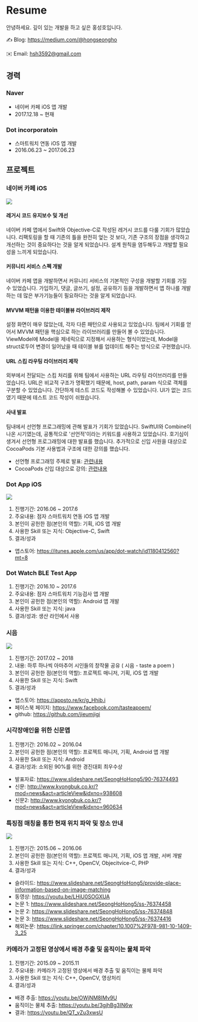 # Resume

안녕하세요. 깊이 있는 개발을 하고 싶은 홍성호입니다.

✍️ Blog: https://medium.com/@hongseongho

✉️ Email: hsh3592@gmail.com

## 경력
### Naver
* 네이버 카페 iOS 앱 개발
* 2017.12.18 ~ 현재

### Dot incorporatoin
* 스마트워치 연동 iOS 앱 개발
* 2016.06.23 ~ 2017.06.23

## 프로젝트

### 네이버 카페 iOS
<img src="Image/naverCafe.png">

#### 레거시 코드 유지보수 및 개선
네이버 카페 앱에서 Swift와 Objective-C로 작성된 레거시 코드를 다룰 기회가 많았습니다. 리팩토링을 할 때 기존의 틀을 완전히 엎는 것 보다, 기존 구조의 장점을 생각하고 개선하는 것이 중요하다는 것을 알게 되었습니다. 설계 원칙을 염두해두고 개발할 필요성을 느끼게 되었습니다.

#### 커뮤니티 서비스 스펙 개발
네이버 카페 앱을 개발하면서 커뮤니티 서비스의 기본적인 구성을 개발할 기회를 가질 수 있었습니다. 가입하기, 댓글, 글쓰기, 설정, 공유하기 등을 개발하면서 앱 하나를 개발하는 데 많은 부가기능들이 필요하다는 것을 알게 되었습니다.

#### MVVM 패턴을 이용한 테이블뷰 라이브러리 제작
설정 화면이 매우 많았는데, 각자 다른 패턴으로 사용되고 있었습니다. 팀에서 기회를 얻어서 MVVM 패턴을 핵심으로 하는 라이브러리를 만들어 볼 수 있었습니다. ViewModel에 Model을 제네릭으로 지정해서 사용하는 형식이었는데, Model을 struct로두어 변경이 일어났을 때 테이블 뷰를 업데이트 해주는 방식으로 구현했습니다.

#### URL 스킴 라우팅 라이브러리 제작
외부에서 전달되는 스킴 처리를 위해 팀에서 사용하는 URL 라우팅 라이브러리를 만들었습니다. URL은 비교적 구조가 명확했기 때문에, host, path, param 식으로 객체를 구분할 수 있었습니다. 간단하게 테스트 코드도 작성해볼 수 있었습니다. UI가 없는 코드였기 때문에 테스트 코드 작성이 쉬웠습니다.

#### 사내 발표
팀내에서 선언형 프로그래밍에 관해 발표가 기회가 있었습니다. SwiftUI와 Combine이 나온 시기였는데, 공통적으로 '선언적'이라는 키워드를 사용하고 있었습니다. 호기심이 생겨서 선언형 프로그래밍에 대한 발표를 했습니다. 추가적으로 신입 사원을 대상으로 CocoaPods 기본 사용법과 구조에 대한 강의를 했습니다.

* 선언형 프로그래밍 주제로 발표: [관련내용](https://medium.com/@hongseongho/%EC%84%A0%EC%96%B8%ED%98%95-%ED%94%84%EB%A1%9C%EA%B7%B8%EB%9E%98%EB%B0%8D-%EC%95%8C%EC%95%84%EB%B3%B4%EA%B8%B0-1d8247342f17) 
* CocoaPods 신입 대상으로 강의: [관련내용](https://medium.com/@hongseongho/cocoapods-%EC%82%AC%EC%9A%A9%EB%B2%95%EA%B3%BC-%ED%8C%8C%EC%9D%BC%EA%B5%AC%EC%A1%B0-c0ea2ef362d6)

### Dot App iOS
<img src="Image/DotWatchApp.png">

1) 진행기간: 2016.06 ~ 2017.6
2) 주요내용: 점자 스마트워치 연동 iOS 앱 개발
3) 본인이 공헌한 점(본인의 역할): 기획, iOS 앱 개발
4) 사용한 Skill 또는 지식: Objective-C, Swift
5) 결과/성과
* 앱스토어: https://itunes.apple.com/us/app/dot-watch/id1180412560?mt=8

### Dot Watch BLE Test App
1) 진행기간: 2016.10 ~ 2017.6
2) 주요내용: 점자 스마트워치 기능검사 앱 개발
3) 본인이 공헌한 점(본인의 역할): Android 앱 개발
4) 사용한 Skill 또는 지식: java
5) 결과/성과: 생산 라인에서 사용

### 시음
<img src="Image/sieum.png">

1) 진행기간: 2017.02 ~ 2018
2) 내용: 하루 하나씩 아마추어 시인들의 창작물 공유 ( 시음 - taste a poem )
3) 본인이 공헌한 점(본인의 역할): 프로젝트 매니저, 기획, iOS 앱 개발
4) 사용한 Skill 또는 지식: Swift
5) 결과/성과
* 앱스토어: https://appsto.re/kr/g_Hhib.i
* 페이스북 페이지: https://www.facebook.com/tasteapoem/
* github: https://github.com/jieumjigi

### 시각장애인을 위한 신문앱
1) 진행기간: 2016.02 ~ 2016.04
2) 본인이 공헌한 점(본인의 역할): 프로젝트 매니저, 기획, Android 앱 개발
3) 사용한 Skill 또는 지식: Android
4) 결과/성과: 소외된 90%를 위한 경진대회 최우수상
* 발표자료: https://www.slideshare.net/SeongHoHong5/90-76374493
* 신문: http://www.kyongbuk.co.kr/?mod=news&act=articleView&idxno=938608 
* 신문2: http://www.kyongbuk.co.kr/?mod=news&act=articleView&idxno=960634

### 특징점 매칭을 통한 현재 위치 파악 및 장소 안내
<img src="Image/Pre-extraction_of_Features_and_Environment_Variable-based_Database_Filtering_for_Fast_Image_Matching_on_Mobile.png">

1) 진행기간: 2015.06 ~ 2016.06
2) 본인이 공헌한 점(본인의 역할): 프로젝트 매니저, 기획, iOS 앱 개발, 서버 개발
3) 사용한 Skill 또는 지식: C++, OpenCV, Objecitvice-C, PHP
4) 결과/성과
* 슬라이드: https://www.slideshare.net/SeongHoHong5/provide-place-information-based-on-image-matching
* 동영상: https://youtu.be/LHiU0SOGXUA
* 논문 1: https://www.slideshare.net/SeongHoHong5/ss-76374458
* 논문 2: https://www.slideshare.net/SeongHoHong5/ss-76374848
* 논문 3: https://www.slideshare.net/SeongHoHong5/ss-76374416
* 해외논문: https://link.springer.com/chapter/10.1007%2F978-981-10-1409-3_25


### 카메라가 고정된 영상에서 배경 추출 및 움직이는 물체 파악
1) 진행기간: 2015.09 ~ 2015.11
2) 주요내용: 카메라가 고정된 영상에서 배경 추출 및 움직이는 물체 파악 
3) 사용한 Skill 또는 지식: C++, OpenCV, 영상처리
4) 결과/성과
* 배경 추출: https://youtu.be/OWjNM8IMv9U
* 움직이는 물체 추출: https://youtu.be/3gjhBg3IN6w
* 결과: https://youtu.be/QT_vZu3xwsU
